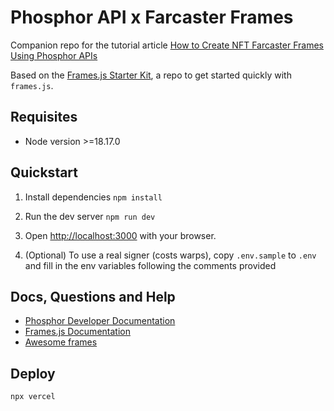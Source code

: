 # Phosphor API x Farcaster Frames

Companion repo for the tutorial article [How to Create NFT Farcaster Frames Using Phosphor APIs](https://paragraph.xyz/@phosphor/create-nft-farcaster-frames-with-phosphor-api)

Based on the [Frames.js Starter Kit](https://github.com/framesjs/frames.js/tree/main/examples/framesjs-starter), a repo to get started quickly with `frames.js`.

## Requisites

- Node version >=18.17.0

## Quickstart

1. Install dependencies `npm install`

2. Run the dev server `npm run dev`

3. Open [http://localhost:3000](http://localhost:3000) with your browser.

4. (Optional) To use a real signer (costs warps), copy `.env.sample` to `.env` and fill in the env variables following the comments provided

## Docs, Questions and Help

- [Phosphor Developer Documentation](https://docs.phosphor.xyz/)
- [Frames.js Documentation](https://framesjs.org)
- [Awesome frames](https://github.com/davidfurlong/awesome-frames?tab=readme-ov-file)

## Deploy

```bash
npx vercel
```
